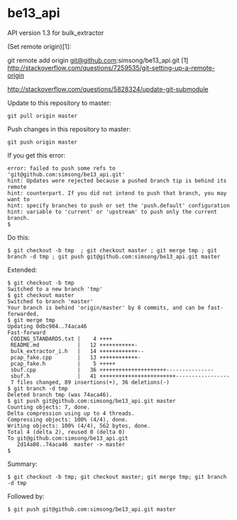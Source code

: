 be13_api
========

API version 1.3 for bulk_extractor


(Set remote origin)[1]:
  
  git remote add origin git@github.com:simsong/be13_api.git
  [1] http://stackoverflow.com/questions/7259535/git-setting-up-a-remote-origin

http://stackoverflow.com/questions/5828324/update-git-submodule

Update to this repository to master:

    git pull origin master

Push changes in this repository to master:

    git push origin master

If you get this error:

    error: failed to push some refs to 'git@github.com:simsong/be13_api.git'
    hint: Updates were rejected because a pushed branch tip is behind its remote
    hint: counterpart. If you did not intend to push that branch, you may want to
    hint: specify branches to push or set the 'push.default' configuration
    hint: variable to 'current' or 'upstream' to push only the current branch.
    $ 

Do this:

    $ git checkout -b tmp  ; git checkout master ; git merge tmp ; git branch -d tmp ; git push git@github.com:simsong/be13_api.git master

Extended:

    $ git checkout -b tmp 
    Switched to a new branch 'tmp'
    $ git checkout master
    Switched to branch 'master'
    Your branch is behind 'origin/master' by 8 commits, and can be fast-forwarded.
    $ git merge tmp
    Updating 0dbc904..74aca46
    Fast-forward
     CODING_STANDARDS.txt |    4 ++++
     README.md            |   12 +++++++++++-
     bulk_extractor_i.h   |   14 ++++++++++++--
     pcap_fake.cpp        |   13 ++++++++++++-
     pcap_fake.h          |    5 +++++
     sbuf.cpp             |   36 +++++++++++++++++++++---------------
     sbuf.h               |   41 ++++++++++++++++++++++++-----------------
     7 files changed, 89 insertions(+), 36 deletions(-)
    $ git branch -d tmp
    Deleted branch tmp (was 74aca46).
    $ git push git@github.com:simsong/be13_api.git master
    Counting objects: 7, done.
    Delta compression using up to 4 threads.
    Compressing objects: 100% (4/4), done.
    Writing objects: 100% (4/4), 562 bytes, done.
    Total 4 (delta 2), reused 0 (delta 0)
    To git@github.com:simsong/be13_api.git
       2d14a08..74aca46  master -> master
    $ 


Summary:

    $ git checkout -b tmp; git checkout master; git merge tmp; git branch -d tmp

Followed by:

    $ git push git@github.com:simsong/be13_api.git master
